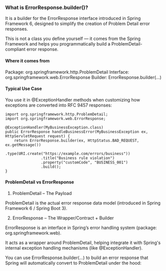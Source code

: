 ### What is ErrorResponse.builder()?

It is a builder for the ErrorResponse interface introduced in Spring Framework 6,
designed to simplify the creation of Problem Detail error responses.

This is not a class you define yourself — it comes from the Spring Framework
and helps you programmatically build a ProblemDetail-compliant error response.

#### Where it comes from

Package: org.springframework.http.ProblemDetail
Interface: org.springframework.web.ErrorResponse
Builder: ErrorResponse.builder(...)

#### Typical Use Case

You use it in @ExceptionHandler methods when customizing how exceptions are converted into RFC 9457 responses:

```
import org.springframework.http.ProblemDetail;
import org.springframework.web.ErrorResponse;

@ExceptionHandler(MyBusinessException.class)
public ErrorResponse handleBusinessError(MyBusinessException ex, HttpServletRequest request) {
    return ErrorResponse.builder(ex, HttpStatus.BAD_REQUEST, ex.getMessage())
                .type(URI.create("https://example.com/errors/business"))
                .title("Business rule violation")
                .property("customCode", "BUSINESS_001")
                .build();
}
```

#### ProblemDetail vs ErrorResponse

1. ProblemDetail – The Payload

ProblemDetail is the actual error response data model (introduced in Spring Framework 6 / Spring Boot 3).

2. ErrorResponse – The Wrapper/Contract + Builder

ErrorResponse is an interface in Spring’s error handling system (package: org.springframework.web).

It acts as a wrapper around ProblemDetail, helping integrate it with Spring's internal exception handling mechanisms
(like @ExceptionHandler).

You can use ErrorResponse.builder(...) to build an error response that Spring will automatically convert
to ProblemDetail under the hood: